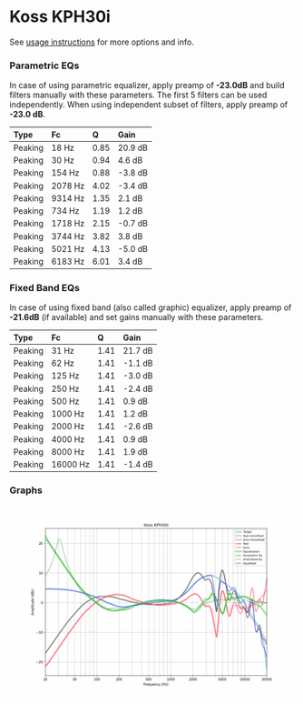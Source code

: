 # Koss KPH30i
See [usage instructions](https://github.com/jaakkopasanen/AutoEq#usage) for more options and info.

### Parametric EQs
In case of using parametric equalizer, apply preamp of **-23.0dB** and build filters manually
with these parameters. The first 5 filters can be used independently.
When using independent subset of filters, apply preamp of **-23.0 dB**.

| Type    | Fc      |    Q | Gain    |
|:--------|:--------|:-----|:--------|
| Peaking | 18 Hz   | 0.85 | 20.9 dB |
| Peaking | 30 Hz   | 0.94 | 4.6 dB  |
| Peaking | 154 Hz  | 0.88 | -3.8 dB |
| Peaking | 2078 Hz | 4.02 | -3.4 dB |
| Peaking | 9314 Hz | 1.35 | 2.1 dB  |
| Peaking | 734 Hz  | 1.19 | 1.2 dB  |
| Peaking | 1718 Hz | 2.15 | -0.7 dB |
| Peaking | 3744 Hz | 3.82 | 3.8 dB  |
| Peaking | 5021 Hz | 4.13 | -5.0 dB |
| Peaking | 6183 Hz | 6.01 | 3.4 dB  |

### Fixed Band EQs
In case of using fixed band (also called graphic) equalizer, apply preamp of **-21.6dB**
(if available) and set gains manually with these parameters.

| Type    | Fc       |    Q | Gain    |
|:--------|:---------|:-----|:--------|
| Peaking | 31 Hz    | 1.41 | 21.7 dB |
| Peaking | 62 Hz    | 1.41 | -1.1 dB |
| Peaking | 125 Hz   | 1.41 | -3.0 dB |
| Peaking | 250 Hz   | 1.41 | -2.4 dB |
| Peaking | 500 Hz   | 1.41 | 0.9 dB  |
| Peaking | 1000 Hz  | 1.41 | 1.2 dB  |
| Peaking | 2000 Hz  | 1.41 | -2.6 dB |
| Peaking | 4000 Hz  | 1.41 | 0.9 dB  |
| Peaking | 8000 Hz  | 1.41 | 1.9 dB  |
| Peaking | 16000 Hz | 1.41 | -1.4 dB |

### Graphs
![](./Koss%20KPH30i.png)